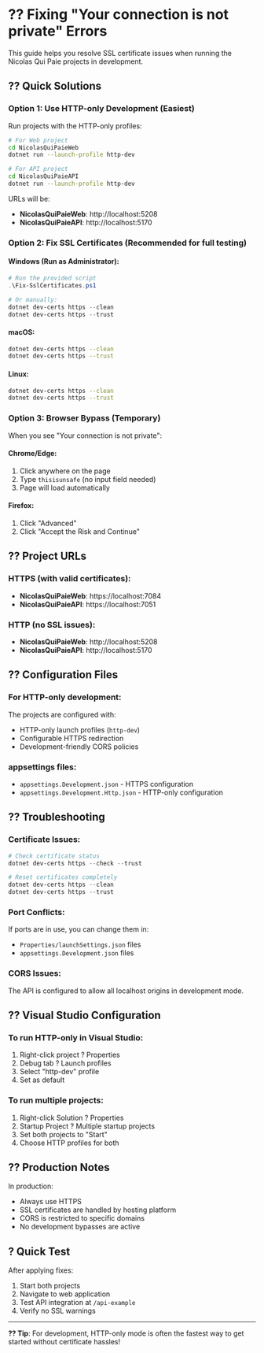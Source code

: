 # ?? Fixing "Your connection is not private" Errors

This guide helps you resolve SSL certificate issues when running the Nicolas Qui Paie projects in development.

## ?? Quick Solutions

### Option 1: Use HTTP-only Development (Easiest)
Run projects with the HTTP-only profiles:
```bash
# For Web project
cd NicolasQuiPaieWeb
dotnet run --launch-profile http-dev

# For API project  
cd NicolasQuiPaieAPI
dotnet run --launch-profile http-dev
```

URLs will be:
- **NicolasQuiPaieWeb**: http://localhost:5208
- **NicolasQuiPaieAPI**: http://localhost:5170

### Option 2: Fix SSL Certificates (Recommended for full testing)

#### Windows (Run as Administrator):
```powershell
# Run the provided script
.\Fix-SslCertificates.ps1

# Or manually:
dotnet dev-certs https --clean
dotnet dev-certs https --trust
```

#### macOS:
```bash
dotnet dev-certs https --clean
dotnet dev-certs https --trust
```

#### Linux:
```bash
dotnet dev-certs https --clean
dotnet dev-certs https --trust
```

### Option 3: Browser Bypass (Temporary)

When you see "Your connection is not private":

#### Chrome/Edge:
1. Click anywhere on the page
2. Type `thisisunsafe` (no input field needed)
3. Page will load automatically

#### Firefox:
1. Click "Advanced"
2. Click "Accept the Risk and Continue"

## ?? Project URLs

### HTTPS (with valid certificates):
- **NicolasQuiPaieWeb**: https://localhost:7084
- **NicolasQuiPaieAPI**: https://localhost:7051

### HTTP (no SSL issues):
- **NicolasQuiPaieWeb**: http://localhost:5208  
- **NicolasQuiPaieAPI**: http://localhost:5170

## ?? Configuration Files

### For HTTP-only development:
The projects are configured with:
- HTTP-only launch profiles (`http-dev`)
- Configurable HTTPS redirection
- Development-friendly CORS policies

### appsettings files:
- `appsettings.Development.json` - HTTPS configuration
- `appsettings.Development.Http.json` - HTTP-only configuration

## ?? Troubleshooting

### Certificate Issues:
```powershell
# Check certificate status
dotnet dev-certs https --check --trust

# Reset certificates completely
dotnet dev-certs https --clean
dotnet dev-certs https --trust
```

### Port Conflicts:
If ports are in use, you can change them in:
- `Properties/launchSettings.json` files
- `appsettings.Development.json` files

### CORS Issues:
The API is configured to allow all localhost origins in development mode.

## ?? Visual Studio Configuration

### To run HTTP-only in Visual Studio:
1. Right-click project ? Properties
2. Debug tab ? Launch profiles
3. Select "http-dev" profile
4. Set as default

### To run multiple projects:
1. Right-click Solution ? Properties
2. Startup Project ? Multiple startup projects
3. Set both projects to "Start"
4. Choose HTTP profiles for both

## ?? Production Notes

In production:
- Always use HTTPS
- SSL certificates are handled by hosting platform
- CORS is restricted to specific domains
- No development bypasses are active

## ? Quick Test

After applying fixes:
1. Start both projects
2. Navigate to web application
3. Test API integration at `/api-example`
4. Verify no SSL warnings

---

**?? Tip**: For development, HTTP-only mode is often the fastest way to get started without certificate hassles!
